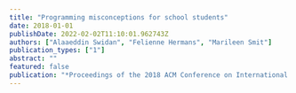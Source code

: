 ```yaml
---
title: "Programming misconceptions for school students"
date: 2018-01-01
publishDate: 2022-02-02T11:10:01.962743Z
authors: ["Alaaeddin Swidan", "Felienne Hermans", "Marileen Smit"]
publication_types: ["1"]
abstract: ""
featured: false
publication: "*Proceedings of the 2018 ACM Conference on International Computing Education Research*"
---
```


